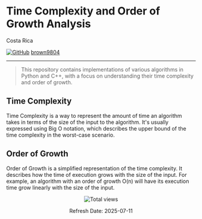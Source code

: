 # Time Complexity and Order of Growth Analysis

Costa Rica

[![GitHub](https://img.shields.io/badge/--181717?logo=github&logoColor=ffffff)](https://github.com/)
[brown9804](https://github.com/brown9804)

----------

> This repository contains implementations of various algorithms in Python and C++, with a focus on understanding their time complexity and order of growth.

## Time Complexity

Time Complexity is a way to represent the amount of time an algorithm takes in terms of the size of the input to the algorithm. It's usually expressed using Big O notation, which describes the upper bound of the time complexity in the worst-case scenario.

## Order of Growth

Order of Growth is a simplified representation of the time complexity. It describes how the time of execution grows with the size of the input. For example, an algorithm with an order of growth O(n) will have its execution time grow linearly with the size of the input.

<!-- START BADGE -->
<div align="center">
  <img src="https://img.shields.io/badge/Total%20views-1022-limegreen" alt="Total views">
  <p>Refresh Date: 2025-07-11</p>
</div>
<!-- END BADGE -->